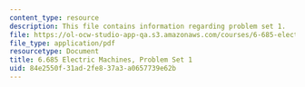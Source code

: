 ```yaml
---
content_type: resource
description: This file contains information regarding problem set 1.
file: https://ol-ocw-studio-app-qa.s3.amazonaws.com/courses/6-685-electric-machines-fall-2013/84e2550f31ad2fe837a3a0657739e62b_MIT6_685F13_ps01.pdf
file_type: application/pdf
resourcetype: Document
title: 6.685 Electric Machines, Problem Set 1
uid: 84e2550f-31ad-2fe8-37a3-a0657739e62b
---
```

